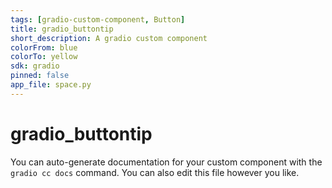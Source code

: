 ```yaml
---
tags: [gradio-custom-component, Button]
title: gradio_buttontip
short_description: A gradio custom component
colorFrom: blue
colorTo: yellow
sdk: gradio
pinned: false
app_file: space.py
---
```


# gradio_buttontip

You can auto-generate documentation for your custom component with the `gradio cc docs` command.
You can also edit this file however you like.
